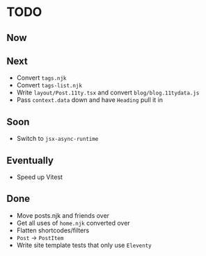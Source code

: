 # TODO

## Now

## Next

- Convert `tags.njk`
- Convert `tags-list.njk`
- Write `layout/Post.11ty.tsx` and convert `blog/blog.11tydata.js`
- Pass `context.data` down and have `Heading` pull it in

## Soon

- Switch to `jsx-async-runtime`

## Eventually

- Speed up Vitest

## Done

- Move posts.njk and friends over
- Get all uses of `home.njk` converted over
- Flatten shortcodes/filters
- `Post` -> `PostItem`
- Write site template tests that only use `Eleventy`
